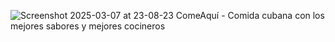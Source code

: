 ![Screenshot 2025-03-07 at 23-08-23 ComeAquí - Comida cubana con los mejores sabores y mejores cocineros](https://github.com/user-attachments/assets/c69296bd-3730-4107-a49b-795599590c0e)
